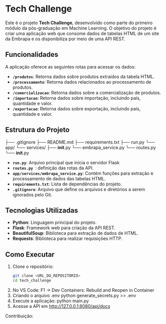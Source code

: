# Tech Challenge

Este é o projeto **Tech Challenge**, desenvolvido como parte do primeiro módulo da pós-graduação em Machine Learning. O objetivo do projeto é criar uma aplicação web que consome dados de tabelas HTML de um site da Embrapa e os disponibiliza por meio de uma API REST.

## Funcionalidades

A aplicação oferece as seguintes rotas para acessar os dados:

- **`/produtos`**: Retorna dados sobre produtos extraídos da tabela HTML.
- **`/processamento`**: Retorna dados relacionados ao processamento de produtos.
- **`/comercializacao`**: Retorna dados sobre a comercialização de produtos.
- **`/importacao`**: Retorna dados sobre importação, incluindo país, quantidade e valor.
- **`/exportacao`**: Retorna dados sobre exportação, incluindo país, quantidade e valor.

## Estrutura do Projeto
 ├── .gitignore 
 ├── README.md 
 ├── requirements.txt 
 ├── run.py 
    └── app/ 
    └── services/ 
        ├── __init__.py 
        └── embrapa_service.py
   └── routes.py
   └── __init__.py

- **`run.py`**: Arquivo principal que inicia o servidor Flask
- **`routes.py `**: definição das rotas da API.
- **`app/services/embrapa_service.py`**: Contém funções para extração e processamento de dados das tabelas HTML.
- **`requirements.txt`**: Lista de dependências do projeto.
- **`.gitignore`**: Arquivo que define os arquivos e diretórios a serem ignorados pelo Git.

## Tecnologias Utilizadas

- **Python**: Linguagem principal do projeto.
- **Flask**: Framework web para criação da API REST.
- **BeautifulSoup**: Biblioteca para extração de dados de HTML.
- **Requests**: Biblioteca para realizar requisições HTTP.

## Como Executar

1. Clone o repositório:
   ```bash
   git clone <URL_DO_REPOSITORIO>
   cd tech_challenge
2. No VS Code: F1 → Dev Containers: Rebuild and Reopen in Container
3. Criando o arquivo .env
      python generate_secrets.py >> .env
3. Execute a aplicação:
   python main.py
4. Acesse a API em http://127.0.0.1:8080/api/docs

Contribuição: